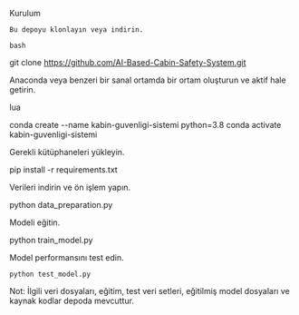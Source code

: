 Kurulum

    Bu depoyu klonlayın veya indirin.

    bash

git clone https://github.com/AI-Based-Cabin-Safety-System.git

Anaconda veya benzeri bir sanal ortamda bir ortam oluşturun ve aktif hale getirin.

lua

conda create --name kabin-guvenligi-sistemi python=3.8
conda activate kabin-guvenligi-sistemi

Gerekli kütüphaneleri yükleyin.

pip install -r requirements.txt

Verileri indirin ve ön işlem yapın.

python data_preparation.py

Modeli eğitin.

python train_model.py

Model performansını test edin.

    python test_model.py

Not: İlgili veri dosyaları, eğitim, test veri setleri, eğitilmiş model dosyaları ve kaynak kodlar depoda mevcuttur.
